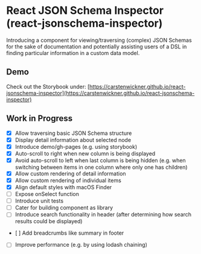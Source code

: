 # React JSON Schema Inspector (react-jsonschema-inspector)

Introducing a component for viewing/traversing (complex) JSON Schemas for the sake of documentation and potentially assisting users of a DSL in finding particular information in a custom data model.

## Demo

Check out the Storybook under: [https://carstenwickner.github.io/react-jsonschema-inspector](https://carstenwickner.github.io/react-jsonschema-inspector)

## Work in Progress

- [x] Allow traversing basic JSON Schema structure
- [x] Display detail information about selected node
- [x] Introduce demo/gh-pages (e.g. using storybook)
- [x] Auto-scroll to right when new column is being displayed
- [x] Avoid auto-scroll to left when last column is being hidden (e.g. when switching between items in one column where only one has children)
- [x] Allow custom rendering of detail information
- [x] Allow custom rendering of individual items
- [x] Align default styles with macOS Finder
- [ ] Expose onSelect function
- [ ] Introduce unit tests
- [ ] Cater for building component as library
- [ ] Introduce search functionality in header (after determining how search results could be displayed)
- [ ] Add breadcrumbs like summary in footer
- [ ] Improve performance (e.g. by using lodash chaining)
